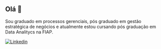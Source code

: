 ## Olá 👋

Sou graduado em processos gerenciais, pós graduado em gestão estratégica de negócios e atualmente estou cursando pós graduação em Data Analitycs na FIAP. 

[![Linkedin](https://img.shields.io/badge/LinkedIn-0077B5?style=for-the-badge&logo=linkedin&logoColor=white)](https://www.linkedin.com/in/igor-torves-0aa146142)

